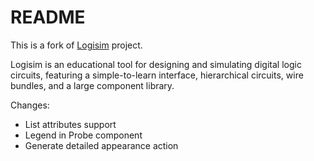 README
======

This is a fork of [Logisim](http://ozark.hendrix.edu/~burch/logisim/) project.

Logisim is an educational tool for designing and simulating digital logic circuits, featuring a simple-to-learn interface, hierarchical circuits, wire bundles, and a large component library.

Changes:

 * List attributes support
 * Legend in Probe component
 * Generate detailed appearance action
